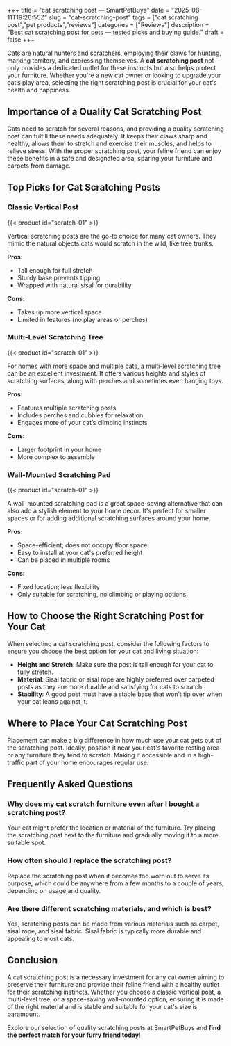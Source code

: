 +++
title = "cat scratching post — SmartPetBuys"
date = "2025-08-11T19:26:55Z"
slug = "cat-scratching-post"
tags = ["cat scratching post","pet products","reviews"]
categories = ["Reviews"]
description = "Best cat scratching post for pets — tested picks and buying guide."
draft = false
+++

Cats are natural hunters and scratchers, employing their claws for hunting, marking territory, and expressing themselves. A **cat scratching post** not only provides a dedicated outlet for these instincts but also helps protect your furniture. Whether you're a new cat owner or looking to upgrade your cat’s play area, selecting the right scratching post is crucial for your cat's health and happiness.

## Importance of a Quality Cat Scratching Post

Cats need to scratch for several reasons, and providing a quality scratching post can fulfill these needs adequately. It keeps their claws sharp and healthy, allows them to stretch and exercise their muscles, and helps to relieve stress. With the proper scratching post, your feline friend can enjoy these benefits in a safe and designated area, sparing your furniture and carpets from damage.

## Top Picks for Cat Scratching Posts

### Classic Vertical Post
{{< product id="scratch-01" >}}

Vertical scratching posts are the go-to choice for many cat owners. They mimic the natural objects cats would scratch in the wild, like tree trunks.

**Pros:**
- Tall enough for full stretch
- Sturdy base prevents tipping
- Wrapped with natural sisal for durability

**Cons:**
- Takes up more vertical space
- Limited in features (no play areas or perches)

### Multi-Level Scratching Tree
{{< product id="scratch-01" >}}

For homes with more space and multiple cats, a multi-level scratching tree can be an excellent investment. It offers various heights and styles of scratching surfaces, along with perches and sometimes even hanging toys.

**Pros:**
- Features multiple scratching posts
- Includes perches and cubbies for relaxation
- Engages more of your cat’s climbing instincts

**Cons:**
- Larger footprint in your home
- More complex to assemble

### Wall-Mounted Scratching Pad
{{< product id="scratch-01" >}}

A wall-mounted scratching pad is a great space-saving alternative that can also add a stylish element to your home decor. It's perfect for smaller spaces or for adding additional scratching surfaces around your home.

**Pros:**
- Space-efficient; does not occupy floor space
- Easy to install at your cat's preferred height
- Can be placed in multiple rooms

**Cons:**
- Fixed location; less flexibility
- Only suitable for scratching, no climbing or playing options

## How to Choose the Right Scratching Post for Your Cat

When selecting a cat scratching post, consider the following factors to ensure you choose the best option for your cat and living situation:
- **Height and Stretch**: Make sure the post is tall enough for your cat to fully stretch.
- **Material**: Sisal fabric or sisal rope are highly preferred over carpeted posts as they are more durable and satisfying for cats to scratch.
- **Stability**: A good post must have a stable base that won’t tip over when your cat leans against it.

## Where to Place Your Cat Scratching Post

Placement can make a big difference in how much use your cat gets out of the scratching post. Ideally, position it near your cat's favorite resting area or any furniture they tend to scratch. Making it accessible and in a high-traffic part of your home encourages regular use.

## Frequently Asked Questions

### Why does my cat scratch furniture even after I bought a scratching post?

Your cat might prefer the location or material of the furniture. Try placing the scratching post next to the furniture and gradually moving it to a more suitable spot.

### How often should I replace the scratching post?

Replace the scratching post when it becomes too worn out to serve its purpose, which could be anywhere from a few months to a couple of years, depending on usage and quality.

### Are there different scratching materials, and which is best?

Yes, scratching posts can be made from various materials such as carpet, sisal rope, and sisal fabric. Sisal fabric is typically more durable and appealing to most cats.

## Conclusion

A cat scratching post is a necessary investment for any cat owner aiming to preserve their furniture and provide their feline friend with a healthy outlet for their scratching instincts. Whether you choose a classic vertical post, a multi-level tree, or a space-saving wall-mounted option, ensuring it is made of the right material and is stable and suitable for your cat's size is paramount.

Explore our selection of quality scratching posts at SmartPetBuys and **find the perfect match for your furry friend today**!